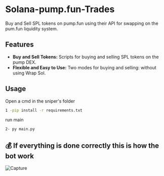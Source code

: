# Solana-pump.fun-Trades

Buy and Sell SPL tokens on pump.fun using their API for swapping on the pum.fun liquidity system.

## Features
- **Buy and Sell  Tokens:** Scripts for buying and selling SPL tokens on the pump DEX.
- **Flexible and Easy to Use:** Two modes for buying and selling:  without using Wrap Sol.

## Usage

Open a cmd in the sniper's folder
```bash
1 -pip install -r requirements.txt
```
run main
```bash
2- py main.py
```

## 💰 If everything is done correctly this is how the bot work


![Capture](https://github.com/Devuserr/Pump-fun-Sniper-bot-for-pump.fun/assets/168988063/26a2d806-bfc0-4360-bf9e-0087f8270f76)
